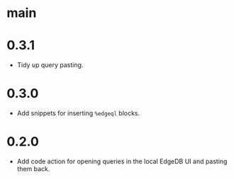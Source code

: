 # main

# 0.3.1

- Tidy up query pasting.

# 0.3.0

- Add snippets for inserting `%edgeql` blocks.

# 0.2.0

- Add code action for opening queries in the local EdgeDB UI and pasting them back.
